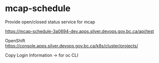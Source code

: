 
# mcap-schedule

Provide open/closed status service for mcap

https://mcap-schedule-3a0694-dev.apps.silver.devops.gov.bc.ca/api/test

OpenShift
https://console.apps.silver.devops.gov.bc.ca/k8s/cluster/projects/


Copy Login Information -> for oc CLI
